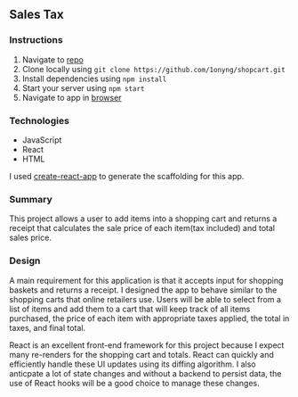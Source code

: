 
## Sales Tax

### Instructions

1. Navigate to [repo](https://github.com/1onyng/shopcart)
2. Clone locally using
   `git clone https://github.com/1onyng/shopcart.git`
3. Install dependencies using `npm install`
4. Start your server using `npm start`
4. Navigate to app in [browser](http://localhost:3000)

### Technologies

* JavaScript
* React
* HTML

I used [create-react-app](https://goo.gl/26jfy4)
to generate the scaffolding for this app.

### Summary

This project allows a user to add items into a shopping cart and returns a receipt that calculates the sale price of each item(tax included) and total sales price.

### Design 

A main requirement for this application is that it accepts input for shopping baskets and returns a receipt. I designed the app to behave similar to the shopping carts that online retailers use. Users will be able to select from a list of items and add them to a cart that will keep track of all items purchased, the price of each item with appropriate taxes applied, the total in taxes, and final total. 

React is an excellent front-end framework for this project because I expect many re-renders for the shopping cart and totals. React can quickly and efficiently handle these UI updates using its diffing algorithm. I also anticpate a lot of state changes and without a backend to persist data, the use of React hooks will be a good choice to manage these changes. 



